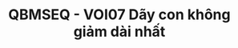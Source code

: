 ---
layout: post
title:  "QBMSEQ - VOI07 Dãy con không giảm dài nhất"
categories: [math, brute-force]
code: QBMSEQ
src: QBMSEQ.cpp
---